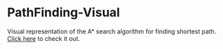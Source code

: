 # PathFinding-Visual
Visual representation of the A* search algorithm for finding shortest path.<br>
<a href="https://quickz.github.io/PathFinding-Visual/" target="_blank">Click here</a> to check it out.
